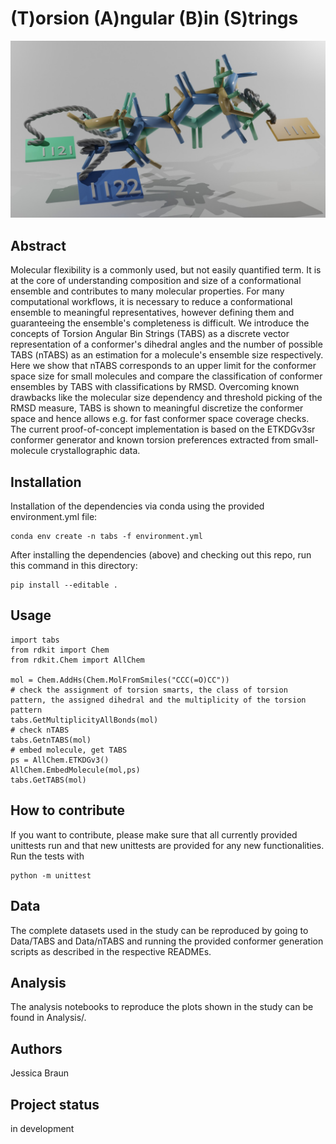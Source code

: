 (T)orsion (A)ngular (B)in (S)trings
==============================================================

![Test Image](https://github.com/rinikerlab/TorsionAngularBinStrings/blob/main/TOC.jpg)

## Abstract

Molecular flexibility is a commonly used, but not easily quantified term. 
It is at the core of understanding composition and size of a conformational ensemble and contributes to many molecular properties.
For many computational workflows, it is necessary to reduce a conformational ensemble to meaningful representatives, however defining them and guaranteeing the ensemble's completeness is difficult.
We introduce the concepts of Torsion Angular Bin Strings (TABS) as a discrete vector representation of a conformer's dihedral angles and the number of possible TABS (nTABS) as an estimation for a molecule's ensemble size respectively.
Here we show that nTABS corresponds to an upper limit for the conformer space size for small molecules and compare the classification of conformer ensembles by TABS with classifications by RMSD. 
Overcoming known drawbacks like the molecular size dependency and threshold picking of the RMSD measure, TABS is shown to meaningful discretize the conformer space and hence allows e.g. for fast conformer space coverage checks.
The current proof-of-concept implementation is based on the ETKDGv3sr conformer generator and known torsion preferences extracted from small-molecule crystallographic data.


## Installation
Installation of the dependencies via conda using the provided environment.yml file:
```
conda env create -n tabs -f environment.yml
```

After installing the dependencies (above) and checking out this repo, run this command in this directory:
```
pip install --editable .
```



## Usage
```
import tabs
from rdkit import Chem
from rdkit.Chem import AllChem

mol = Chem.AddHs(Chem.MolFromSmiles("CCC(=O)CC"))
# check the assignment of torsion smarts, the class of torsion pattern, the assigned dihedral and the multiplicity of the torsion pattern
tabs.GetMultiplicityAllBonds(mol)
# check nTABS
tabs.GetnTABS(mol)
# embed molecule, get TABS
ps = AllChem.ETKDGv3()
AllChem.EmbedMolecule(mol,ps)
tabs.GetTABS(mol)
```

## How to contribute
If you want to contribute, please make sure that all currently provided unittests run and that new unittests are provided for any new functionalities.
Run the tests with
```
python -m unittest
```

## Data
The complete datasets used in the study can be reproduced by going to Data/TABS and Data/nTABS and running the provided conformer generation scripts as described in the respective READMEs.

## Analysis
The analysis notebooks to reproduce the plots shown in the study can be found in Analysis/.

## Authors 
Jessica Braun

## Project status
in development
